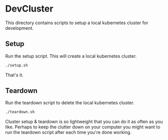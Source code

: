 # DevCluster

This directory contains scripts to setup a local kubernetes cluster for development.

## Setup
Run the setup script. This will create a local kubernetes cluster.
```bash
./setup.sh 
```
That's it.

## Teardown 
Run the teardown script to delete the local kubernetes cluster.
```bash
./teardown.sh
```
Cluster setup & teardown is so lightweight that you can do it as often as you like. Perhaps to keep the clutter down on 
your computer you might want to run the teardown script after each time you're done working.

